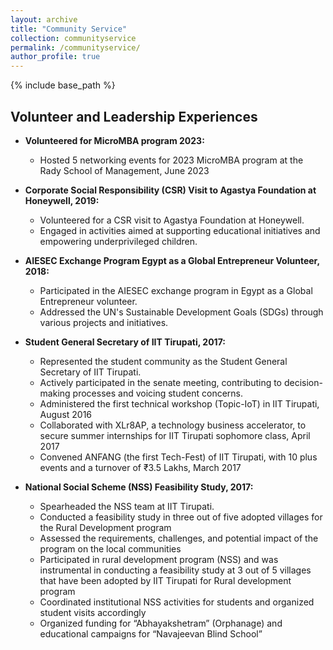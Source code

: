 ```yaml
---
layout: archive
title: "Community Service"
collection: communityservice
permalink: /communityservice/
author_profile: true
---
```


{% include base_path %}

## Volunteer and Leadership Experiences

- **Volunteered for MicroMBA program 2023:**
  - Hosted 5 networking events for 2023 MicroMBA program at the Rady School of Management, June 2023


- **Corporate Social Responsibility (CSR) Visit to Agastya Foundation at Honeywell, 2019:**
  - Volunteered for a CSR visit to Agastya Foundation at Honeywell.
  - Engaged in activities aimed at supporting educational initiatives and empowering underprivileged children.
  
- **AIESEC Exchange Program Egypt as a Global Entrepreneur Volunteer, 2018:**
  - Participated in the AIESEC exchange program in Egypt as a Global Entrepreneur volunteer.
  - Addressed the UN's Sustainable Development Goals (SDGs) through various projects and initiatives.

- **Student General Secretary of IIT Tirupati, 2017:**
  - Represented the student community as the Student General Secretary of IIT Tirupati.
  - Actively participated in the senate meeting, contributing to decision-making processes and voicing student concerns.
  - Administered the first technical workshop (Topic-IoT) in IIT Tirupati, August 2016
  - Collaborated with XLr8AP, a technology business accelerator, to secure summer internships for IIT Tirupati sophomore class, April 2017
  - Convened ANFANG (the first Tech-Fest) of IIT Tirupati, with 10 plus events and a turnover of ₹3.5 Lakhs, March 2017

- **National Social Scheme (NSS) Feasibility Study, 2017:**
  - Spearheaded the NSS team at IIT Tirupati.
  - Conducted a feasibility study in three out of five adopted villages for the Rural Development program
  - Assessed the requirements, challenges, and potential impact of the program on the local communities
  - Participated in rural development program (NSS) and was instrumental in conducting a feasibility study at 3 out of 5 villages that have been adopted by IIT Tirupati for Rural development program
  - Coordinated institutional NSS activities for students and organized student visits accordingly
  - Organized funding for “Abhayakshetram” (Orphanage) and educational campaigns for “Navajeevan Blind School”


